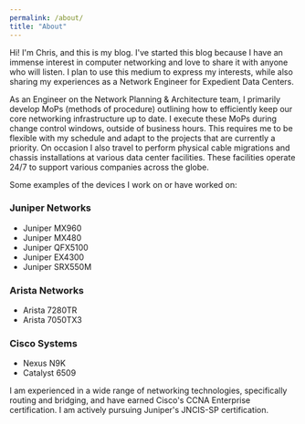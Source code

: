 ```yaml
---
permalink: /about/
title: "About"
---
```


Hi! I'm Chris, and this is my blog. I've started this blog because I have an immense interest in computer networking and love to share it with anyone who will listen. I plan to use this medium to express my interests, while also sharing my experiences as a Network Engineer for Expedient Data Centers.

As an Engineer on the Network Planning & Architecture team, I primarily develop MoPs (methods of procedure) outlining how to efficiently keep our core networking infrastructure up to date. I execute these MoPs during change control windows, outside of business hours. This requires me to be flexible with my schedule and adapt to the projects that are currently a priority. On occasion I also travel to perform physical cable migrations and chassis installations at various data center facilities. These facilities operate 24/7 to support various companies across the globe.

Some examples of the devices I work on or have worked on:

### Juniper Networks
* Juniper MX960
* Juniper MX480
* Juniper QFX5100
* Juniper EX4300
* Juniper SRX550M

### Arista Networks
* Arista 7280TR
* Arista 7050TX3

### Cisco Systems
* Nexus N9K
* Catalyst 6509

I am experienced in a wide range of networking technologies, specifically routing and bridging, and have earned Cisco's CCNA Enterprise certification. I am actively pursuing Juniper's JNCIS-SP certification.